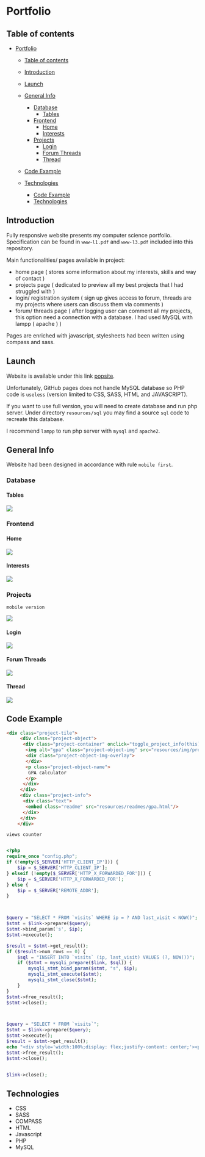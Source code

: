 # Portfolio

## Table of contents

- [Portfolio](#portfolio)
  - [Table of contents](#table-of-contents)
  - [Introduction](#introduction)
  - [Launch](#launch)
  - [General Info](#general-info)
    - [Database](#database)
      - [Tables](#tables)
    - [Frontend](#frontend)
      - [Home](#home)
      - [Interests](#interests)
    - [Projects](#projects)
      - [Login](#login)
      - [Forum Threads](#forum-threads)
      - [Thread](#thread)
  - [Code Example](#code-example)
  - [Technologies](#technologies)

    - [Code Example](#code-example)
    - [Technologies](#technologies)

## Introduction

Fully responsive website presents my computer science portfolio. Specification can be found in `www-l1.pdf`
and `www-l3.pdf` included into this repository.

Main functionalities/ pages available in project:

- home page ( stores some information about my interests, skills and way of contact )
- projects page ( dedicated to preview all my best projects that I had struggled with )
- login/ registration system ( sign up gives access to forum, threads are my projects where users can discuss them via
  comments )
- forum/ threads page ( after logging user can comment all my projects, this option need a connection with a database. I
  had used MySQL with lampp ( apache ) )

Pages are enriched with javascript, stylesheets had been written using compass and sass.

## Launch

Website is available under this link [popsite](https://sqoshi.github.io).

Unfortunately, GitHub pages does not handle MySQL database so PHP code is `useless` (version limited to CSS, SASS, HTML
and JAVASCRIPT).

If you want to use full version, you will need to create database and run php server. Under directory `resources/sql`
you may find a source `sql` code to recreate this database.

I recommend `lampp` to run php server with `mysql` and `apache2`.

## General Info

Website had been designed in accordance with rule `mobile first`.

### Database

#### Tables

![](resources/database/portfolio_datbase.svg)

### Frontend

#### Home

![](resources/img/readme_portfolio/portfolio.png)

#### Interests

![](resources/img/readme_portfolio/interests.png)

### Projects

`mobile version`

![](resources/img/readme_portfolio/portfolio_mobile.png)

#### Login 

![](resources/img/readme_portfolio/login.png)


#### Forum Threads

![](resources/img/readme_portfolio/forum.png)


#### Thread

![](resources/img/readme_portfolio/thread.png)


## Code Example

``` html
<div class="project-tile">
     <div class="project-object">
      <div class="project-container" onclick="toggle_project_info(this)">
       <img alt="gpa" class="project-object-img" src="resources/img/projects/gpa.png"/>
       <div class="project-object-img-overlay">
       </div>
       <p class="project-object-name">
        GPA calculator
       </p>
      </div>
     </div>
     <div class="project-info">
      <div class="text">
       <embed class="readme" src="resources/readmes/gpa.html"/>
      </div>
     </div>
    </div>
```

`views counter`

```php

<?php
require_once "config.php";
if (!empty($_SERVER['HTTP_CLIENT_IP'])) {
    $ip = $_SERVER['HTTP_CLIENT_IP'];
} elseif (!empty($_SERVER['HTTP_X_FORWARDED_FOR'])) {
    $ip = $_SERVER['HTTP_X_FORWARDED_FOR'];
} else {
    $ip = $_SERVER['REMOTE_ADDR'];
}



$query = "SELECT * FROM `visits` WHERE ip = ? AND last_visit < NOW()";
$stmt = $link->prepare($query);
$stmt->bind_param('s', $ip);
$stmt->execute();

$result = $stmt->get_result();
if ($result->num_rows == 0) {
    $sql = "INSERT INTO `visits` (ip, last_visit) VALUES (?, NOW())";
    if ($stmt = mysqli_prepare($link, $sql)) {
        mysqli_stmt_bind_param($stmt, "s", $ip);
        mysqli_stmt_execute($stmt);
        mysqli_stmt_close($stmt);
    }
}
$stmt->free_result();
$stmt->close();



$query = "SELECT * FROM `visits`";
$stmt = $link->prepare($query);
$stmt->execute();
$result = $stmt->get_result();
echo "<div style='width:100%;display: flex;justify-content: center;'><p>Views: $result->num_rows </p></div>";
$stmt->free_result();
$stmt->close();


$link->close();

```

## Technologies

- CSS
- SASS
- COMPASS
- HTML
- Javascript
- PHP
- MySQL